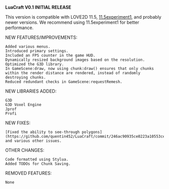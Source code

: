 **LuaCraft V0.1 INITIAL RELEASE**

This version is compatible with LOVE2D 11.5, [11.5experiment1](https://github.com/quentin452/love-experiments/releases/tag/11.5experiment1), and probably newer versions. We recommend using 11.5experiment1 for better performance.

NEW FEATURES/IMPROVEMENTS:

    Added various menus.
    Introduced primary settings.
    Included an FPS counter in the game HUD.
    Dynamically resized background images based on the resolution.
    Optimized the G3D library.
    In GameScene:draw, now using chunk:draw() ensures that only chunks within the render distance are rendered, instead of randomly destroying chunks.
    Reduced redundant checks in GameScene:requestRemesh.

NEW LIBRARIES ADDED:

    G3D
    G3D Voxel Engine
    Jprof
    Profi

NEW FIXES:

    [Fixed the ability to see-through polygons](https://github.com/quentin452/LuaCraft/commit/246ac90935ce0223a10553cee8b58edd9ec72136) and various other issues.

OTHER CHANGES:

    Code formatted using Stylua.
    Added TODOs for Chunk Saving.

REMOVED FEATURES:

    None